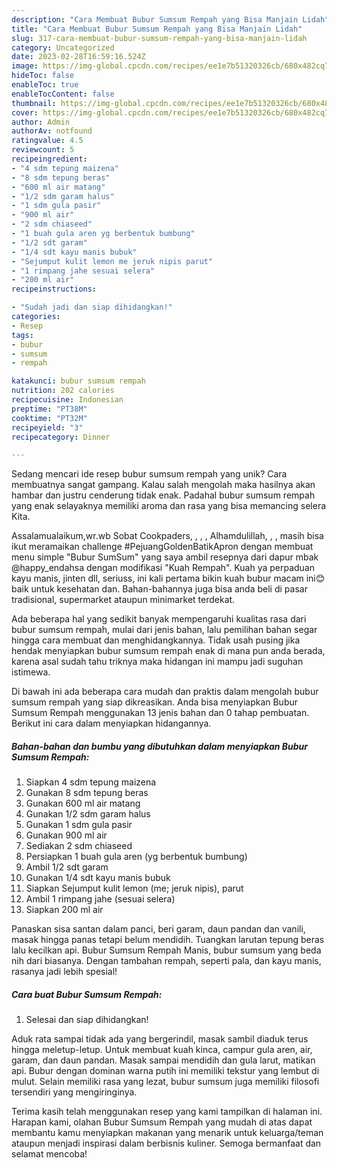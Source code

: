 ```yaml
---
description: "Cara Membuat Bubur Sumsum Rempah yang Bisa Manjain Lidah"
title: "Cara Membuat Bubur Sumsum Rempah yang Bisa Manjain Lidah"
slug: 317-cara-membuat-bubur-sumsum-rempah-yang-bisa-manjain-lidah
category: Uncategorized
date: 2023-02-28T16:59:16.524Z
image: https://img-global.cpcdn.com/recipes/ee1e7b51320326cb/680x482cq70/bubur-sumsum-rempah-foto-resep-utama.jpg
hideToc: false
enableToc: true
enableTocContent: false
thumbnail: https://img-global.cpcdn.com/recipes/ee1e7b51320326cb/680x482cq70/bubur-sumsum-rempah-foto-resep-utama.jpg
cover: https://img-global.cpcdn.com/recipes/ee1e7b51320326cb/680x482cq70/bubur-sumsum-rempah-foto-resep-utama.jpg
author: Admin
authorAv: notfound
ratingvalue: 4.5
reviewcount: 5
recipeingredient:
- "4 sdm tepung maizena"
- "8 sdm tepung beras"
- "600 ml air matang"
- "1/2 sdm garam halus"
- "1 sdm gula pasir"
- "900 ml air"
- "2 sdm chiaseed"
- "1 buah gula aren yg berbentuk bumbung"
- "1/2 sdt garam"
- "1/4 sdt kayu manis bubuk"
- "Sejumput kulit lemon me jeruk nipis parut"
- "1 rimpang jahe sesuai selera"
- "200 ml air"
recipeinstructions:

- "Sudah jadi dan siap dihidangkan!"
categories:
- Resep
tags:
- bubur
- sumsum
- rempah

katakunci: bubur sumsum rempah 
nutrition: 202 calories
recipecuisine: Indonesian
preptime: "PT38M"
cooktime: "PT32M"
recipeyield: "3"
recipecategory: Dinner

---
```





Sedang mencari ide resep bubur sumsum rempah yang unik? Cara membuatnya sangat gampang. Kalau salah mengolah maka hasilnya akan hambar dan justru cenderung tidak enak. Padahal bubur sumsum rempah yang enak selayaknya memiliki aroma dan rasa yang bisa memancing selera Kita.





Assalamualaikum,wr.wb Sobat Cookpaders, , , , Alhamdulillah, , , masih bisa ikut meramaikan challenge #PejuangGoldenBatikApron dengan membuat menu simple &#34;Bubur SumSum&#34; yang saya ambil resepnya dari dapur mbak @happy_endahsa dengan modifikasi &#34;Kuah Rempah&#34;. Kuah ya perpaduan kayu manis, jinten dll, seriuss, ini kali pertama bikin kuah bubur macam ini😊 baik untuk kesehatan dan. Bahan-bahannya juga bisa anda beli di pasar tradisional, supermarket ataupun minimarket terdekat.

Ada beberapa hal yang sedikit banyak mempengaruhi kualitas rasa dari bubur sumsum rempah, mulai dari jenis bahan, lalu pemilihan bahan segar hingga cara membuat dan menghidangkannya. Tidak usah pusing jika hendak menyiapkan bubur sumsum rempah enak di mana pun anda berada, karena asal sudah tahu triknya maka hidangan ini mampu jadi suguhan istimewa.






Di bawah ini ada beberapa cara mudah dan praktis dalam mengolah bubur sumsum rempah yang siap dikreasikan. Anda bisa menyiapkan Bubur Sumsum Rempah menggunakan 13 jenis bahan dan 0 tahap pembuatan. Berikut ini cara dalam menyiapkan hidangannya.

<!--inarticleads1-->

##### Bahan-bahan dan bumbu yang dibutuhkan dalam menyiapkan Bubur Sumsum Rempah:

1. Siapkan 4 sdm tepung maizena
1. Gunakan 8 sdm tepung beras
1. Gunakan 600 ml air matang
1. Gunakan 1/2 sdm garam halus
1. Gunakan 1 sdm gula pasir
1. Gunakan 900 ml air
1. Sediakan 2 sdm chiaseed
1. Persiapkan 1 buah gula aren (yg berbentuk bumbung)
1. Ambil 1/2 sdt garam
1. Gunakan 1/4 sdt kayu manis bubuk
1. Siapkan Sejumput kulit lemon (me; jeruk nipis), parut
1. Ambil 1 rimpang jahe (sesuai selera)
1. Siapkan 200 ml air


Panaskan sisa santan dalam panci, beri garam, daun pandan dan vanili, masak hingga panas tetapi belum mendidih. Tuangkan larutan tepung beras lalu kecilkan api. Bubur Sumsum Rempah Manis, bubur sumsum yang beda nih dari biasanya. Dengan tambahan rempah, seperti pala, dan kayu manis, rasanya jadi lebih spesial! 

<!--inarticleads2-->

##### Cara buat Bubur Sumsum Rempah:


1. Selesai dan siap dihidangkan!

Aduk rata sampai tidak ada yang bergerindil, masak sambil diaduk terus hingga meletup-letup. Untuk membuat kuah kinca, campur gula aren, air, garam, dan daun pandan. Masak sampai mendidih dan gula larut, matikan api. Bubur dengan dominan warna putih ini memiliki tekstur yang lembut di mulut. Selain memiliki rasa yang lezat, bubur sumsum juga memiliki filosofi tersendiri yang mengiringinya. 

Terima kasih telah menggunakan resep yang kami tampilkan di halaman ini. Harapan kami, olahan Bubur Sumsum Rempah yang mudah di atas dapat membantu kamu menyiapkan makanan yang menarik untuk keluarga/teman ataupun menjadi inspirasi dalam berbisnis kuliner. Semoga bermanfaat dan selamat mencoba!
